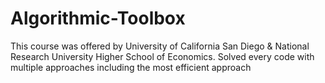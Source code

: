 # Algorithmic-Toolbox
This course was offered by University of California San Diego & National Research University Higher School of Economics.
Solved every code with multiple approaches including the most efficient approach

